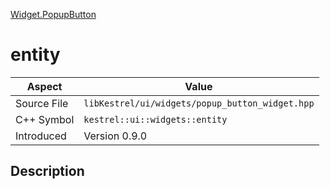 [Widget.PopupButton](index)
# entity
| Aspect | Value |
| --- | --- |
| Source File | `libKestrel/ui/widgets/popup_button_widget.hpp` |
| C++ Symbol | `kestrel::ui::widgets::entity` |
| Introduced | Version 0.9.0 |
## Description

